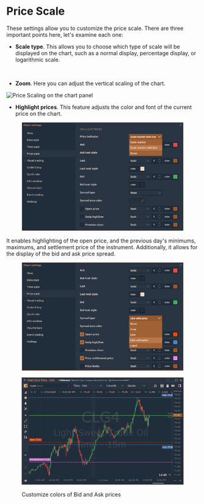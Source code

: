 # Price Scale

These settings allow you to customize the price scale. There are three important points here, let's examine each one:

* **Scale type**. This allows you to choose which type of scale will be displayed on the chart, such as a normal display, percentage display, or logarithmic scale.

<figure><img src="../../../.gitbook/assets/image (1) (4).png" alt=""><figcaption></figcaption></figure>

* **Zoom**. Here you can adjust the vertical scaling of the chart.

![Price Scaling on the chart panel](../../../.gitbook/assets/price-scaling.gif)

* **Highlight prices**. This feature adjusts the color and font of the current price on the chart.

<figure><img src="../../../.gitbook/assets/image (3) (1) (1).png" alt=""><figcaption></figcaption></figure>

It enables highlighting of the open price, and the previous day's minimums, maximums, and settlement price of the instrument. Additionally, it allows for the display of the bid and ask price spread.

<figure><img src="../../../.gitbook/assets/image (1) (1) (1) (1) (1) (1) (1) (1) (1) (1) (1).png" alt=""><figcaption></figcaption></figure>

<figure><img src="../../../.gitbook/assets/image (2) (1) (1) (1) (1) (1).png" alt=""><figcaption><p>Customize colors of Bid and Ask prices</p></figcaption></figure>
